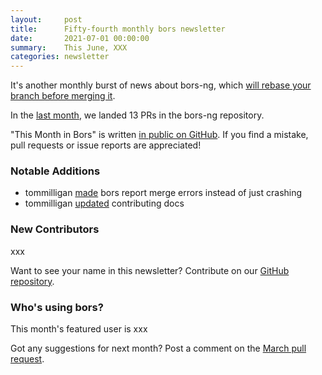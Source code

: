 ```yaml
---
layout:     post
title:      Fifty-fourth monthly bors newsletter
date:       2021-07-01 00:00:00
summary:    This June, XXX
categories: newsletter
---
```


It's another monthly burst of news about bors-ng, which [will rebase your branch before merging it](https://github.com/meilisearch/meilisearch-php/pull/109/files).

In the [last month](https://github.com/bors-ng/bors-ng/pulls?q=is%3Apr+is%3Amerged+closed%3A2021-06-01..2021-06-30),
we landed 13 PRs in the bors-ng repository.

"This Month in Bors" is written [in public on GitHub][GitHub for TMiB].
If you find a mistake, pull requests or issue reports are appreciated!

[GitHub for TMiB]: https://github.com/bors-ng/bors-ng.github.io


### Notable Additions

* tommilligan [made](https://github.com/bors-ng/bors-ng/pull/1273) bors report merge errors instead of just crashing
* tommilligan [updated](https://github.com/bors-ng/bors-ng/pull/1272) contributing docs


### New Contributors

xxx

Want to see your name in this newsletter? Contribute on our [GitHub repository](https://github.com/bors-ng/bors-ng).


### Who's using bors?

This month's featured user is xxx

Got any suggestions for next month?
Post a comment on the [March pull request](https://github.com/bors-ng/bors-ng.github.io/pull/___).
